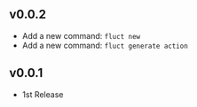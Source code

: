 ## v0.0.2
- Add a new command: `fluct new`
- Add a new command: `fluct generate action`

## v0.0.1
- 1st Release
